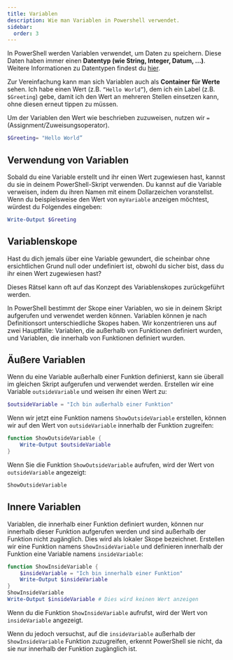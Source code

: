 ```yaml
---
title: Variablen
description: Wie man Variablen in Powershell verwendet.
sidebar:
  order: 3
---
```


In PowerShell werden Variablen verwendet, um Daten zu speichern. Diese Daten haben immer einen **Datentyp (wie String, Integer, Datum, …)**. Weitere Informationen zu Datentypen findest du [hier](/powershell/datentypen).

Zur Vereinfachung kann man sich Variablen auch als **Container für Werte** sehen. Ich habe einen Wert (z.B. `“Hello World”`), dem ich ein Label (z.B. `$Greeting`) gebe, damit ich den Wert an mehreren Stellen einsetzen kann, ohne diesen erneut tippen zu müssen.

Um der Variablen den Wert wie beschrieben zuzuweisen, nutzen wir `=` (Assignment/Zuweisungsoperator).

```powershell
$Greeting= "Hello World”
```

## Verwendung von Variablen

Sobald du eine Variable erstellt und ihr einen Wert zugewiesen hast, kannst du sie in deinem PowerShell-Skript verwenden. Du kannst auf die Variable verweisen, indem du ihren Namen mit einem Dollarzeichen voranstellst. Wenn du beispielsweise den Wert von `myVariable` anzeigen möchtest, würdest du Folgendes eingeben:

```powershell
Write-Output $Greeting
```

## Variablenskope

Hast du dich jemals über eine Variable gewundert, die scheinbar ohne ersichtlichen Grund null oder undefiniert ist, obwohl du sicher bist, dass du ihr einen Wert zugewiesen hast?

Dieses Rätsel kann oft auf das Konzept des Variablenskopes zurückgeführt werden.

In PowerShell bestimmt der Skope einer Variablen, wo sie in deinem Skript aufgerufen und verwendet werden können. Variablen können je nach Definitionsort unterschiedliche Skopes haben. Wir konzentrieren uns auf zwei Hauptfälle: Variablen, die außerhalb von Funktionen definiert wurden, und Variablen, die innerhalb von Funktionen definiert wurden.

## Äußere Variablen

Wenn du eine Variable außerhalb einer Funktion definierst, kann sie überall im gleichen Skript aufgerufen und verwendet werden. Erstellen wir eine Variable `outsideVariable` und weisen ihr einen Wert zu:

```powershell
$outsideVariable = "Ich bin außerhalb einer Funktion"
```

Wenn wir jetzt eine Funktion namens `ShowOutsideVariable` erstellen, können wir auf den Wert von `outsideVariable` innerhalb der Funktion zugreifen:

```powershell
function ShowOutsideVariable {
    Write-Output $outsideVariable
}
```

Wenn Sie die Funktion `ShowOutsideVariable` aufrufen, wird der Wert von `outsideVariable` angezeigt:

```powershell
ShowOutsideVariable
```

## Innere Variablen

Variablen, die innerhalb einer Funktion definiert wurden, können nur innerhalb dieser Funktion aufgerufen werden und sind außerhalb der Funktion nicht zugänglich. Dies wird als lokaler Skope bezeichnet. Erstellen wir eine Funktion namens `ShowInsideVariable` und definieren innerhalb der Funktion eine Variable namens `insideVariable`:

```powershell
function ShowInsideVariable {
    $insideVariable = "Ich bin innerhalb einer Funktion"
    Write-Output $insideVariable
}
ShowInsideVariable
Write-Output $insideVariable # Dies wird keinen Wert anzeigen
```

Wenn du die Funktion `ShowInsideVariable` aufrufst, wird der Wert von `insideVariable` angezeigt.

Wenn du jedoch versuchst, auf die `insideVariable` außerhalb der `ShowInsideVariable` Funktion zuzugreifen, erkennt PowerShell sie nicht, da sie nur innerhalb der Funktion zugänglich ist.
